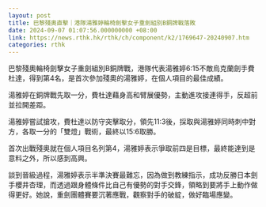 ```yaml
---
layout: post
title: 巴黎殘奧直擊｜港隊湯雅婷輪椅劍擊女子重劍組別B銅牌戰落敗
date: 2024-09-07 01:07:56.000000000 +08:00
link: https://news.rthk.hk/rthk/ch/component/k2/1769647-20240907.htm
categories: rthk
---
```


巴黎殘奧輪椅劍擊女子重劍組別B銅牌戰，港隊代表湯雅婷6:15不敵烏克蘭劍手費杜達，得到第4名，是首次參加殘奧的湯雅婷，在個人項目的最佳成績。

湯雅婷在銅牌戰先取一分，費杜達藉身高和臂展優勢，主動進攻接連得手，反超前並拉開差距。

湯雅婷嘗試搶攻，費杜達以防守突擊取分，領先11:3後，採取與湯雅婷同時刺中對方，各取一分的「雙燈」戰術，最終以15:6取勝。

首次出戰殘奧就在個人項目名列第4，湯雅婷表示爭取前四是目標，最終能達到是意料之外，所以感到高興。

談到晉級過程，湯雅婷表示半準決賽最難忘，因為做到教練指示，成功反勝日本劍手櫻井杏理，而透過跟身體條件比自己有優勢的對手交鋒，領略到要將手上動作做得更好。她說，重劍團體賽要沉著應戰，觀察對手的破綻，做好臨場應變。
